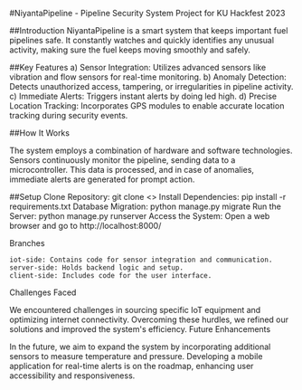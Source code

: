 #NiyantaPipeline - Pipeline Security System
Project for KU Hackfest 2023

##Introduction
NiyantaPipeline is a smart system that keeps important fuel pipelines safe. It constantly watches and quickly identifies any unusual activity, making sure the fuel keeps moving smoothly and safely.

##Key Features
a) Sensor Integration: Utilizes advanced sensors like vibration and flow sensors for real-time monitoring.
b) Anomaly Detection: Detects unauthorized access, tampering, or irregularities in pipeline activity.
c) Immediate Alerts: Triggers instant alerts by doing led high.
d) Precise Location Tracking: Incorporates GPS modules to enable accurate location tracking during security events.

##How It Works

The system employs a combination of hardware and software technologies. Sensors continuously monitor the pipeline, sending data to a microcontroller. This data is processed, and in case of anomalies, immediate alerts are generated for prompt action.

##Setup
    Clone Repository: git clone <>
    Install Dependencies: pip install -r requirements.txt
    Database Migration: python manage.py migrate
    Run the Server: python manage.py runserver
    Access the System: Open a web browser and go to http://localhost:8000/

Branches

    iot-side: Contains code for sensor integration and communication.
    server-side: Holds backend logic and setup.
    client-side: Includes code for the user interface.

Challenges Faced

We encountered challenges in sourcing specific IoT equipment and optimizing internet connectivity. Overcoming these hurdles, we refined our solutions and improved the system's efficiency.
Future Enhancements

In the future, we aim to expand the system by incorporating additional sensors to measure temperature and pressure. Developing a mobile application for real-time alerts is on the roadmap, enhancing user accessibility and responsiveness.
